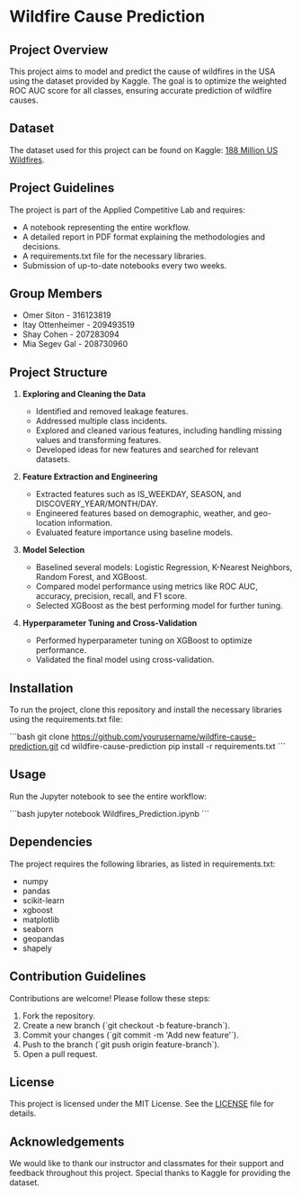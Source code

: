 
# Wildfire Cause Prediction

## Project Overview

This project aims to model and predict the cause of wildfires in the USA using the dataset provided by Kaggle. The goal is to optimize the weighted ROC AUC score for all classes, ensuring accurate prediction of wildfire causes.

## Dataset

The dataset used for this project can be found on Kaggle: [188 Million US Wildfires](https://www.kaggle.com/datasets/rtatman/188-million-us-wildfires).

## Project Guidelines

The project is part of the Applied Competitive Lab and requires:
- A notebook representing the entire workflow.
- A detailed report in PDF format explaining the methodologies and decisions.
- A requirements.txt file for the necessary libraries.
- Submission of up-to-date notebooks every two weeks.

## Group Members

- Omer Siton - 316123819
- Itay Ottenheimer - 209493519
- Shay Cohen - 207283094
- Mia Segev Gal - 208730960

## Project Structure

1. **Exploring and Cleaning the Data**
   - Identified and removed leakage features.
   - Addressed multiple class incidents.
   - Explored and cleaned various features, including handling missing values and transforming features.
   - Developed ideas for new features and searched for relevant datasets.

2. **Feature Extraction and Engineering**
   - Extracted features such as IS_WEEKDAY, SEASON, and DISCOVERY_YEAR/MONTH/DAY.
   - Engineered features based on demographic, weather, and geo-location information.
   - Evaluated feature importance using baseline models.

3. **Model Selection**
   - Baselined several models: Logistic Regression, K-Nearest Neighbors, Random Forest, and XGBoost.
   - Compared model performance using metrics like ROC AUC, accuracy, precision, recall, and F1 score.
   - Selected XGBoost as the best performing model for further tuning.

4. **Hyperparameter Tuning and Cross-Validation**
   - Performed hyperparameter tuning on XGBoost to optimize performance.
   - Validated the final model using cross-validation.

## Installation

To run the project, clone this repository and install the necessary libraries using the requirements.txt file:

\`\`\`bash
git clone https://github.com/yourusername/wildfire-cause-prediction.git
cd wildfire-cause-prediction
pip install -r requirements.txt
\`\`\`

## Usage

Run the Jupyter notebook to see the entire workflow:

\`\`\`bash
jupyter notebook Wildfires_Prediction.ipynb
\`\`\`

## Dependencies

The project requires the following libraries, as listed in requirements.txt:
- numpy
- pandas
- scikit-learn
- xgboost
- matplotlib
- seaborn
- geopandas
- shapely

## Contribution Guidelines

Contributions are welcome! Please follow these steps:
1. Fork the repository.
2. Create a new branch (\`git checkout -b feature-branch\`).
3. Commit your changes (\`git commit -m 'Add new feature'\`).
4. Push to the branch (\`git push origin feature-branch\`).
5. Open a pull request.

## License

This project is licensed under the MIT License. See the [LICENSE](LICENSE) file for details.

## Acknowledgements

We would like to thank our instructor and classmates for their support and feedback throughout this project. Special thanks to Kaggle for providing the dataset.
